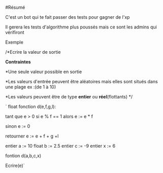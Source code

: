 #Résumé
  
  C'est un bot qui te fait passer des  tests pour gagner de l'xp
  
  Il gerera les tests d'algorithme plus poussés mais ce sont les admins qui vérifiront

Exemple

  
  /*Ecrire la valeur de sortie
  
   **Contraintes**
  
  *Une seule valeur possible en sortie
  
  *Les valeurs d'entrée peuvent être aléatoires mais elles sont situés dans une plage ex :(de 1 à 10)
  
  *Les valeurs peuvent être de type **entier** ou **réel**(flottants) */


`
float fonction d(e,f,g,l):
 
  tant que e > 0 
  si e % f == 1 alors
  e := e * f
  
  sinon
  e := 0
  
  retourner e := e + f + g +l
  
 entier a := 10
 float b := 2.5
 entier c := -9
 entier x := 6
  
 fontion d(a,b,c,x)
  
 Ecrire(e)`
